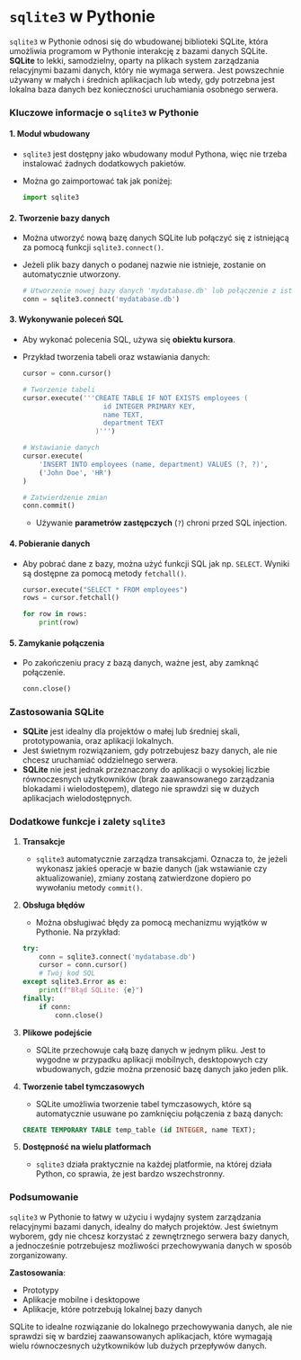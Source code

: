 # `sqlite3` w Pythonie

`sqlite3` w Pythonie odnosi się do wbudowanej biblioteki SQLite, która umożliwia programom w Pythonie interakcję z bazami danych SQLite. **SQLite** to lekki, samodzielny, oparty na plikach system zarządzania relacyjnymi bazami danych, który nie wymaga serwera. Jest powszechnie używany w małych i średnich aplikacjach lub wtedy, gdy potrzebna jest lokalna baza danych bez konieczności uruchamiania osobnego serwera.

### Kluczowe informacje o `sqlite3` w Pythonie

#### 1. **Moduł wbudowany**

- `sqlite3` jest dostępny jako wbudowany moduł Pythona, więc nie trzeba instalować żadnych dodatkowych pakietów.
- Można go zaimportować tak jak poniżej:

    ```python
    import sqlite3
    ```

#### 2. **Tworzenie bazy danych**

- Można utworzyć nową bazę danych SQLite lub połączyć się z istniejącą za pomocą funkcji `sqlite3.connect()`.
- Jeżeli plik bazy danych o podanej nazwie nie istnieje, zostanie on automatycznie utworzony.

    ```python
    # Utworzenie nowej bazy danych 'mydatabase.db' lub połączenie z istniejącą
    conn = sqlite3.connect('mydatabase.db')
    ```

#### 3. **Wykonywanie poleceń SQL**

- Aby wykonać polecenia SQL, używa się **obiektu kursora**.
- Przykład tworzenia tabeli oraz wstawiania danych:

    ```python
    cursor = conn.cursor()
    
    # Tworzenie tabeli
    cursor.execute('''CREATE TABLE IF NOT EXISTS employees (
                        id INTEGER PRIMARY KEY,
                        name TEXT,
                        department TEXT
                      )''')

    # Wstawianie danych
    cursor.execute(
        'INSERT INTO employees (name, department) VALUES (?, ?)',
        ('John Doe', 'HR')
    )

    # Zatwierdzenie zmian
    conn.commit()
    ```

  - Używanie **parametrów zastępczych** (`?`) chroni przed SQL injection.

#### 4. **Pobieranie danych**

- Aby pobrać dane z bazy, można użyć funkcji SQL jak np. `SELECT`. Wyniki są dostępne za pomocą metody `fetchall()`.

    ```python
    cursor.execute("SELECT * FROM employees")
    rows = cursor.fetchall()
    
    for row in rows:
        print(row)
    ```

#### 5. **Zamykanie połączenia**

- Po zakończeniu pracy z bazą danych, ważne jest, aby zamknąć połączenie.

    ```python
    conn.close()
    ```

### Zastosowania SQLite

- **SQLite** jest idealny dla projektów o małej lub średniej skali, prototypowania, oraz aplikacji lokalnych.
- Jest świetnym rozwiązaniem, gdy potrzebujesz bazy danych, ale nie chcesz uruchamiać oddzielnego serwera.
- **SQLite** nie jest jednak przeznaczony do aplikacji o wysokiej liczbie równoczesnych użytkowników (brak zaawansowanego zarządzania blokadami i wielodostępem), dlatego nie sprawdzi się w dużych aplikacjach wielodostępnych.

### Dodatkowe funkcje i zalety `sqlite3`

1. **Transakcje**
   - `sqlite3` automatycznie zarządza transakcjami. Oznacza to, że jeżeli wykonasz jakieś operacje w bazie danych (jak wstawianie czy aktualizowanie), zmiany zostaną zatwierdzone dopiero po wywołaniu metody `commit()`.

2. **Obsługa błędów**
   - Można obsługiwać błędy za pomocą mechanizmu wyjątków w Pythonie. Na przykład:

    ```python
    try:
        conn = sqlite3.connect('mydatabase.db')
        cursor = conn.cursor()
        # Twój kod SQL
    except sqlite3.Error as e:
        print(f"Błąd SQLite: {e}")
    finally:
        if conn:
            conn.close()
    ```

3. **Plikowe podejście**
   - SQLite przechowuje całą bazę danych w jednym pliku. Jest to wygodne w przypadku aplikacji mobilnych, desktopowych czy wbudowanych, gdzie można przenosić bazę danych jako jeden plik.

4. **Tworzenie tabel tymczasowych**
   - SQLite umożliwia tworzenie tabel tymczasowych, które są automatycznie usuwane po zamknięciu połączenia z bazą danych:

    ```sql
    CREATE TEMPORARY TABLE temp_table (id INTEGER, name TEXT);
    ```

5. **Dostępność na wielu platformach**
   - `sqlite3` działa praktycznie na każdej platformie, na której działa Python, co sprawia, że jest bardzo wszechstronny.

### Podsumowanie

`sqlite3` w Pythonie to łatwy w użyciu i wydajny system zarządzania relacyjnymi bazami danych, idealny do małych projektów. Jest świetnym wyborem, gdy nie chcesz korzystać z zewnętrznego serwera bazy danych, a jednocześnie potrzebujesz możliwości przechowywania danych w sposób zorganizowany.

**Zastosowania**:

- Prototypy
- Aplikacje mobilne i desktopowe
- Aplikacje, które potrzebują lokalnej bazy danych

SQLite to idealne rozwiązanie do lokalnego przechowywania danych, ale nie sprawdzi się w bardziej zaawansowanych aplikacjach, które wymagają wielu równoczesnych użytkowników lub dużych przepływów danych.
